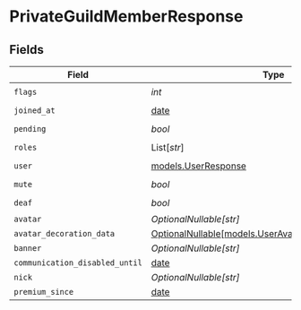 # PrivateGuildMemberResponse


## Fields

| Field                                                                                              | Type                                                                                               | Required                                                                                           | Description                                                                                        |
| -------------------------------------------------------------------------------------------------- | -------------------------------------------------------------------------------------------------- | -------------------------------------------------------------------------------------------------- | -------------------------------------------------------------------------------------------------- |
| `flags`                                                                                            | *int*                                                                                              | :heavy_check_mark:                                                                                 | N/A                                                                                                |
| `joined_at`                                                                                        | [date](https://docs.python.org/3/library/datetime.html#date-objects)                               | :heavy_check_mark:                                                                                 | N/A                                                                                                |
| `pending`                                                                                          | *bool*                                                                                             | :heavy_check_mark:                                                                                 | N/A                                                                                                |
| `roles`                                                                                            | List[*str*]                                                                                        | :heavy_check_mark:                                                                                 | N/A                                                                                                |
| `user`                                                                                             | [models.UserResponse](../models/userresponse.md)                                                   | :heavy_check_mark:                                                                                 | N/A                                                                                                |
| `mute`                                                                                             | *bool*                                                                                             | :heavy_check_mark:                                                                                 | N/A                                                                                                |
| `deaf`                                                                                             | *bool*                                                                                             | :heavy_check_mark:                                                                                 | N/A                                                                                                |
| `avatar`                                                                                           | *OptionalNullable[str]*                                                                            | :heavy_minus_sign:                                                                                 | N/A                                                                                                |
| `avatar_decoration_data`                                                                           | [OptionalNullable[models.UserAvatarDecorationResponse]](../models/useravatardecorationresponse.md) | :heavy_minus_sign:                                                                                 | N/A                                                                                                |
| `banner`                                                                                           | *OptionalNullable[str]*                                                                            | :heavy_minus_sign:                                                                                 | N/A                                                                                                |
| `communication_disabled_until`                                                                     | [date](https://docs.python.org/3/library/datetime.html#date-objects)                               | :heavy_minus_sign:                                                                                 | N/A                                                                                                |
| `nick`                                                                                             | *OptionalNullable[str]*                                                                            | :heavy_minus_sign:                                                                                 | N/A                                                                                                |
| `premium_since`                                                                                    | [date](https://docs.python.org/3/library/datetime.html#date-objects)                               | :heavy_minus_sign:                                                                                 | N/A                                                                                                |